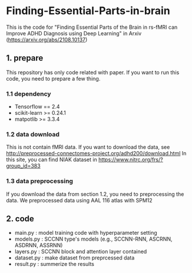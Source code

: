 # Finding-Essential-Parts-in-brain
This is the code for "Finding Essential Parts of the Brain in rs-fMRI can Improve ADHD Diagnosis using Deep Learning" in Arxiv (https://arxiv.org/abs/2108.10137)

## 1. prepare 

This repository has only code related with paper. If you want to run this code, you need to prepare a few thing.

### 1.1 dependency
* Tensorflow == 2.4
* scikit-learn >= 0.24.1
* matpotlib >= 3.3.4

### 1.2 data download

This is not contain fMRI data. If you want to download the data, see http://preprocessed-connectomes-project.org/adhd200/download.html
In this site, you can find NIAK dataset in https://www.nitrc.org/frs/?group_id=383

### 1.3 data preprocessing

If you download the data from section 1.2, you need to preprocessing the data.
We preprocessed data using AAL 116 atlas with SPM12 

## 2. code 

* main.py : model training code with hyperparameter setting
* models.py : SCCNN type's models (e.g., SCCNN-RNN, ASCRNN, ASDRNN, ASSRNN)
* layers.py : SCCNN block and attention layer contained
* dataset.py : make dataset from preprcessed data
* result.py : summerize the results
 
